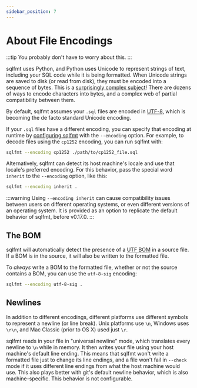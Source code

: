 ```yaml
---
sidebar_position: 7
---
```


# About File Encodings

:::tip
You probably don't have to worry about this.
:::

sqlfmt uses Python, and Python uses Unicode to represent strings of text, including your SQL code while it is being formatted. When Unicode strings are saved to disk (or read from disk), they must be encoded into a sequence of bytes. This is a 
[surprisingly complex subject](https://docs.python.org/3/howto/unicode.html)!
There are dozens of ways to encode characters into bytes, and a complex web of
partial compatibility between them.

By default, sqlfmt assumes your `.sql` files are encoded in 
[UTF-8](https://en.wikipedia.org/wiki/UTF-8), which is becoming
the de facto standard Unicode encoding.

If your `.sql` files have a different encoding, you can specify that encoding at
runtime by [configuring sqlfmt](configuring-sqlfmt) with the `--encoding` option.
For example, to decode files using the `cp1252` encoding, you can run sqlfmt with:

```bash
sqlfmt --encoding cp1252 ./path/to/cp1252_file.sql
```

Alternatively, sqlfmt can detect its host machine's locale and use that locale's preferred encoding. For this behavior, pass the special word `inherit` to the `--encoding` option, like this:

```bash
sqlfmt --encoding inherit .
```

:::warning
Using `--encoding inherit` can cause compatibility issues between users on
different operating systems, or even different versions of an operating system.
It is provided as an option to replicate the default behavior of sqlfmt, before v0.17.0.
:::

## The BOM
sqlfmt will automatically detect the presence of a
[UTF BOM](https://en.wikipedia.org/wiki/Byte_order_mark) in a source file. If a BOM
is in the source, it will also be written to the formatted file.

To *always* write a BOM to the formatted file, whether or not the source contains
a BOM, you can use the `utf-8-sig` encoding:

```bash
sqlfmt --encoding utf-8-sig .
```

## Newlines
In addition to different encodings, different platforms use different symbols
to represent a newline (or line break). Unix platforms use `\n`, Windows uses
`\r\n`, and Mac Classic (prior to OS X) used just `\r`.

sqlfmt reads in your file in "universal newline" mode, which translates every
newline to `\n` while in memory. It then writes your file using your host machine's default
line ending. This means that sqlfmt won't write a formatted file just to change its
line endings, and a file won't fail in `--check` mode if it uses different
line endings from what the host machine would use. This also plays better with
git's default newline behavior, which is also machine-specific. This behavior
is not configurable.
